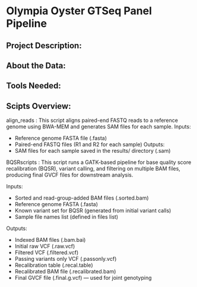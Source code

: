 # Olympia Oyster GTSeq Panel Pipeline

## Project Description:

## About the Data:

## Tools Needed:

## Scipts Overview:

align_reads : This script aligns paired-end FASTQ reads to a reference genome using BWA-MEM and generates SAM files for each sample.
Inputs: 
- Reference genome FASTA file (.fasta)
- Paired-end FASTQ files (R1 and R2 for each sample)
Outputs:
- SAM files for each sample saved in the results/ directory (<sample>.sam)

BQSRscripts : This script runs a GATK-based pipeline for base quality score recalibration (BQSR), variant calling, and filtering on multiple BAM files, producing final GVCF files for downstream analysis.

Inputs: 
- Sorted and read-group-added BAM files (.sorted.bam)
- Reference genome FASTA (.fasta)
- Known variant set for BQSR (generated from initial variant calls)
- Sample file names list (defined in files list)

Outputs: 
- Indexed BAM files (.bam.bai)
- Initial raw VCF (.raw.vcf)
- Filtered VCF (.filtered.vcf)
- Passing variants only VCF (.passonly.vcf)
- Recalibration table (.recal.table)
- Recalibrated BAM file (.recalibrated.bam)
- Final GVCF file (.final.g.vcf) — used for joint genotyping
